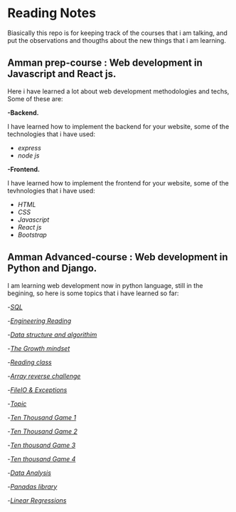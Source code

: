 # Reading Notes
Biasically this repo is for keeping track of the courses that i am talking, and put the observations and thougths about the new things that i am learning.
## Amman prep-course : Web development in Javascript and React js.
Here i have learned a lot about web development methodologies and techs, Some of these are:


**-Backend.**


I have learned how to implement the backend for your website, some of the technologies that i have used:
   - *express*
   - *node js*
   
   
**-Frontend.**

I have learned how to implement the frontend for your website, some of the tevhnologies that i have used:


   - *HTML*
   - *CSS*
   - *Javascript*
   - *React js*
   - *Bootstrap*
## Amman Advanced-course : Web development in Python and Django.
I am learning web development now in python language, still in the begining, so here is some topics that i have learned so far:



   -*[SQL](https://github.com/11mones/reading-notes/blob/main/SQL.md)*
   
   
   
   -*[Engineering Reading](https://github.com/11mones/reading-notes/blob/main/Engineer%20reading.md)*
   
   
   
   -*[Data structure and algorithim](https://github.com/11mones/reading-notes/blob/main/Data%20structure%20and%20algo.md)*
   
   
   
  -*[The Growth mindset]( https://github.com/11mones/reading-notes/blob/main/Growth%20mindset.md)*
  
  
  
  -*[Reading class](https://github.com/11mones/reading-notes/blob/main/Reading%20class.md)*
  
  
  
  
  
   -*[Array reverse challenge](https://github.com/11mones/data-structures-and-algorithms/blob/main/README.md)*
  
  
  
  
  
  -*[FileIO & Exceptions](  https://github.com/11mones/reading-notes/edit/main/FileIO%20%26%20Exceptions.md)*
  
  
  
   -*[Topic](  https://github.com/11mones/reading-notes/blob/main/Topic.md)*
   
   
   -*[Ten Thousand Game 1]( https://github.com/11mones/reading-notes/blob/main/Ten%20Thousand%20Game%201.md)*
   
   -*[Ten Thousand Game 2](  https://github.com/11mones/reading-notes/blob/main/Ten%20Thousand%202.md )*
   
   
   -*[Ten thousand Game 3](https://github.com/11mones/reading-notes/blob/main/Ten%20Thousand%202.md)*
   
   -*[Ten thousand Game 4]( https://github.com/11mones/reading-notes/blob/main/Ten%20Thousand%204.md)*
   
   -*[Data Analysis](https://github.com/11mones/reading-notes/blob/main/Data%20Analysis.md)*
   
   -*[Panadas library](   https://github.com/11mones/reading-notes/blob/main/Pandas%20in%2010.md)*
   
   -*[Linear Regressions](https://github.com/11mones/reading-notes/blob/main/Linear%20Regressions.md)*
   
   
   
   

   
   
  
   
   
   
   
   
   

  
  

  
  
  
  
  
  
  
  
  
  
  
  
  



